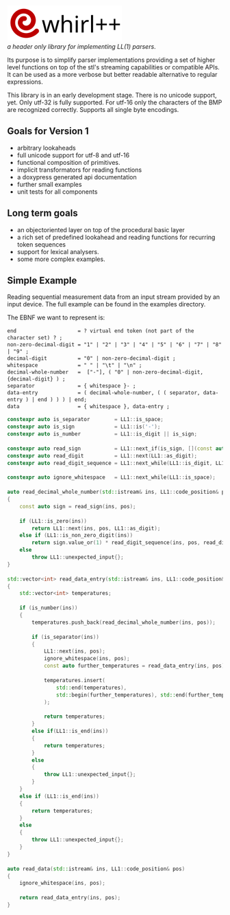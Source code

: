 ![whirl++](assets/images/logo.svg)<br/>
_a header only library for implementing LL(1) parsers_. 

Its purpose is to simplify parser implementations providing a set of higher level functions on top
of the stl's streaming capabilities or compatible APIs. It can be used as a more verbose but better readable alternative to regular expressions.

This library is in an early development stage.
There is no unicode support, yet. Only utf-32 is fully supported. For utf-16 only the characters of
the BMP are recognized correctly. Supports all single byte encodings.

## Goals for Version 1
- arbitrary lookaheads
- full unicode support for utf-8 and utf-16
- functional composition of primitives.
- implicit transformators for reading functions
- a doxypress generated api documentation
- further small examples
- unit tests for all components 

## Long term goals
- an objectoriented layer on top of the procedural basic layer
- a rich set of predefined lookahead and reading functions for recurring token sequences
- support for lexical analysers.
- some more complex examples.


## Simple Example
Reading sequential measurement data from an input stream provided by an input device. The full
example can be found in the examples directory.

The EBNF we want to represent is:

```
end                    = ? virtual end token (not part of the character set) ? ;
non-zero-decimal-digit = "1" | "2" | "3" | "4" | "5" | "6" | "7" | "8" | "9" ;
decimal-digit          = "0" | non-zero-decimal-digit ;
whitespace             = " " | "\t" | "\n" ;
decimal-whole-number   =  ["-"], ( "0" | non-zero-decimal-digit, {decimal-digit} ) ;
separator              = { whitespace }- ;
data-entry             = ( decimal-whole-number, ( ( separator, data-entry ) | end ) ) ) | end;
data                   = { whitespace }, data-entry ;
```

```C++
constexpr auto is_separator        = LL1::is_space;
constexpr auto is_sign             = LL1::is('-');
constexpr auto is_number           = LL1::is_digit || is_sign;
                                       
constexpr auto read_sign           = LL1::next_if(is_sign, [](const auto&){ return -1; });
constexpr auto read_digit          = LL1::next(LL1::as_digit);
constexpr auto read_digit_sequence = LL1::next_while(LL1::is_digit, LL1::as_digits);

constexpr auto ignore_whitespace   = LL1::next_while(LL1::is_space);

auto read_decimal_whole_number(std::istream& ins, LL1::code_position& pos)
{
    const auto sign = read_sign(ins, pos);

    if (LL1::is_zero(ins))
        return LL1::next(ins, pos, LL1::as_digit);
    else if (LL1::is_non_zero_digit(ins))
        return sign.value_or(1) * read_digit_sequence(ins, pos, read_digit(ins, pos));
    else
        throw LL1::unexpected_input{};
}

std::vector<int> read_data_entry(std::istream& ins, LL1::code_position& pos)
{
    std::vector<int> temperatures;

    if (is_number(ins))
    {
        temperatures.push_back(read_decimal_whole_number(ins, pos));
        
        if (is_separator(ins))
        {
            LL1::next(ins, pos);
            ignore_whitespace(ins, pos);
            const auto further_temperatures = read_data_entry(ins, pos);
                
            temperatures.insert(
                std::end(temperatures),
                std::begin(further_temperatures), std::end(further_temperatures)
            );
                
            return temperatures;
        }
        else if(LL1::is_end(ins))
        {
            return temperatures;
        }
        else
        {
            throw LL1::unexpected_input{};
        }
    }
    else if (LL1::is_end(ins))
    {
        return temperatures;
    }
    else
    {
        throw LL1::unexpected_input{};
    }
}

auto read_data(std::istream& ins, LL1::code_position& pos)
{
    ignore_whitespace(ins, pos);

    return read_data_entry(ins, pos);
}
```

